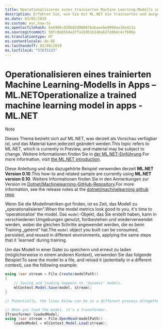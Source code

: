 ```yaml
---
title: Operationalisieren eines trainierten Machine Learning-Modells in Apps – ML.NET
description: Erfahren Sie, wie Sie mit ML.NET ein trainiertes und ausgewertetes Machine Learning-Modell in Anwendungen nutzen.
ms.date: 03/05/2019
ms.custom: mvc,how-to
ms.openlocfilehash: be6906c939b82d00067babaeebe809dae3de413a
ms.sourcegitcommit: 58fc0e6564a37fa1b9b1b140a637e864c4cf696e
ms.translationtype: HT
ms.contentlocale: de-DE
ms.lasthandoff: 03/08/2019
ms.locfileid: "57675133"
---
```

# <a name="operationalize-a-trained-machine-learning-model-in-apps---mlnet"></a><span data-ttu-id="920a4-103">Operationalisieren eines trainierten Machine Learning-Modells in Apps – ML.NET</span><span class="sxs-lookup"><span data-stu-id="920a4-103">Operationalize a trained machine learning model in apps - ML.NET</span></span>

> [!NOTE]
> <span data-ttu-id="920a4-104">Dieses Thema bezieht sich auf ML.NET, was derzeit als Vorschau verfügbar ist, und das Material kann jederzeit geändert werden.</span><span class="sxs-lookup"><span data-stu-id="920a4-104">This topic refers to ML.NET, which is currently in Preview, and material may be subject to change.</span></span> <span data-ttu-id="920a4-105">Weitere Informationen finden Sie in [der ML.NET-Einführung](https://www.microsoft.com/net/learn/apps/machine-learning-and-ai/ml-dotnet).</span><span class="sxs-lookup"><span data-stu-id="920a4-105">For more information, visit [the ML.NET introduction](https://www.microsoft.com/net/learn/apps/machine-learning-and-ai/ml-dotnet).</span></span>

<span data-ttu-id="920a4-106">Diese Anleitung und das dazugehörte Beispiel verwenden derzeit **ML.NET Version 0.10**.</span><span class="sxs-lookup"><span data-stu-id="920a4-106">This how-to and related sample are currently using **ML.NET version 0.10**.</span></span> <span data-ttu-id="920a4-107">Weitere Informationen finden Sie in den Anmerkungen zur Version im [Dotnet/Machinelearning-GitHub-Repository](https://github.com/dotnet/machinelearning/tree/master/docs/release-notes).</span><span class="sxs-lookup"><span data-stu-id="920a4-107">For more information, see the release notes at the [dotnet/machinelearning github repo](https://github.com/dotnet/machinelearning/tree/master/docs/release-notes)</span></span>

<span data-ttu-id="920a4-108">Wenn Sie die Modellmetriken gut finden, ist es Zeit, das Modell zu „operationalisieren“.</span><span class="sxs-lookup"><span data-stu-id="920a4-108">When the model metrics look good to you, it's time to 'operationalize' the model.</span></span> <span data-ttu-id="920a4-109">Das `model`-Objekt, das Sie erstellt haben, kann in verschiedenen Umgebungen genutzt, fortbestehen und wiederverwendet werden, wobei die gleichen Schritte angewendet werden, die es beim Training „gelernt“ hat.</span><span class="sxs-lookup"><span data-stu-id="920a4-109">The `model` object you built can be consumed, persisted, and reused in different environments, applying the same steps that it 'learned' during training.</span></span>

<span data-ttu-id="920a4-110">Um das Modell in einer Datei zu speichern und erneut zu laden (möglicherweise in einem anderen Kontext), verwenden Sie das folgende Beispiel:</span><span class="sxs-lookup"><span data-stu-id="920a4-110">To save the model to a file, and reload it (potentially in a different context), use the following example:</span></span>

```csharp
using (var stream = File.Create(modelPath))
{
    // Saving and loading happens to 'dynamic' models.
    mlContext.Model.Save(model, stream);
}

// Potentially, the lines below can be in a different process altogether.

// When you load the model, it's a transformer.
ITransformer loadedModel;
using (var stream = File.OpenRead(modelPath))
    loadedModel = mlContext.Model.Load(stream);
```
